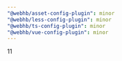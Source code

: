 ```yaml
---
"@webhb/asset-config-plugin": minor
"@webhb/less-config-plugin": minor
"@webhb/ts-config-plugin": minor
"@webhb/vue-config-plugin": minor
---
```


11
